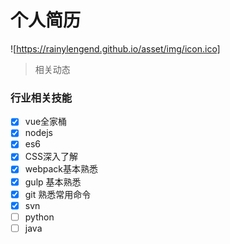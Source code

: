 # 个人简历

![https://rainylengend.github.io/asset/img/icon.ico]
> 相关动态

### 行业相关技能

- [x] vue全家桶
- [x] nodejs
- [x] es6
- [x] CSS深入了解
- [x] webpack基本熟悉
- [x] gulp 基本熟悉
- [x] git 熟悉常用命令
- [x] svn
- [ ] python
- [ ] java
